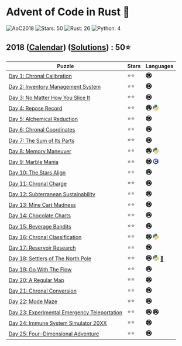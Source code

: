 # Advent of Code in Rust 🦀

![AoC2018](https://img.shields.io/badge/Advent_of_Code-2018-8A2BE2)
![Stars: 50](https://img.shields.io/badge/Stars-50⭐-blue)
![Rust: 26](https://img.shields.io/badge/Rust-26-cyan?logo=Rust)
![Python: 4](https://img.shields.io/badge/Python-4-cyan?logo=Python)

## 2018 ([Calendar](https://adventofcode.com/2018)) ([Solutions](../2018/)) : 50⭐

Puzzle                                                                               | Stars | Languages
------------------------------------------------------------------------------------ | ----- | -----------
[Day 1: Chronal Calibration](https://adventofcode.com/2018/day/1)                    | ⭐⭐  | [![Rust](../scripts/assets/rust.png)](../2018/day1/day1.rs)
[Day 2: Inventory Management System](https://adventofcode.com/2018/day/2)            | ⭐⭐  | [![Rust](../scripts/assets/rust.png)](../2018/day2/day2.rs)
[Day 3: No Matter How You Slice It](https://adventofcode.com/2018/day/3)             | ⭐⭐  | [![Rust](../scripts/assets/rust.png)](../2018/day3/day3.rs)
[Day 4: Repose Record](https://adventofcode.com/2018/day/4)                          | ⭐⭐  | [![Rust](../scripts/assets/rust.png)](../2018/day4/day4.rs) [![Python](../scripts/assets/python.png)](../2018/day4/day4.py)
[Day 5: Alchemical Reduction](https://adventofcode.com/2018/day/5)                   | ⭐⭐  | [![Rust](../scripts/assets/rust.png)](../2018/day5/day5.rs)
[Day 6: Chronal Coordinates](https://adventofcode.com/2018/day/6)                    | ⭐⭐  | [![Rust](../scripts/assets/rust.png)](../2018/day6/day6.rs)
[Day 7: The Sum of Its Parts](https://adventofcode.com/2018/day/7)                   | ⭐⭐  | [![Rust](../scripts/assets/rust.png)](../2018/day7/day7.rs)
[Day 8: Memory Maneuver](https://adventofcode.com/2018/day/8)                        | ⭐⭐  | [![Rust](../scripts/assets/rust.png)](../2018/day8/day8.rs) [![Python](../scripts/assets/python.png)](../2018/day8/day8.py)
[Day 9: Marble Mania](https://adventofcode.com/2018/day/9)                           | ⭐⭐  | [![Rust](../scripts/assets/rust.png)](../2018/day9/day9.rs) [![C](../scripts/assets/c.png)](../2018/day9/day9.c)
[Day 10: The Stars Align](https://adventofcode.com/2018/day/10)                      | ⭐⭐  | [![Rust](../scripts/assets/rust.png)](../2018/day10/day10.rs)
[Day 11: Chronal Charge](https://adventofcode.com/2018/day/11)                       | ⭐⭐  | [![Rust](../scripts/assets/rust.png)](../2018/day11/day11.rs)
[Day 12: Subterranean Sustainability](https://adventofcode.com/2018/day/12)          | ⭐⭐  | [![Rust](../scripts/assets/rust.png)](../2018/day12/day12.rs)
[Day 13: Mine Cart Madness](https://adventofcode.com/2018/day/13)                    | ⭐⭐  | [![Rust](../scripts/assets/rust.png)](../2018/day13/day13.rs)
[Day 14: Chocolate Charts](https://adventofcode.com/2018/day/14)                     | ⭐⭐  | [![Rust](../scripts/assets/rust.png)](../2018/day14/day14.rs)
[Day 15: Beverage Bandits](https://adventofcode.com/2018/day/15)                     | ⭐⭐  | [![Rust](../scripts/assets/rust.png)](../2018/day15/day15.rs)
[Day 16: Chronal Classification](https://adventofcode.com/2018/day/16)               | ⭐⭐  | [![Rust](../scripts/assets/rust.png)](../2018/day16/day16.rs) [![Python](../scripts/assets/python.png)](../2018/day16/day16.py)
[Day 17: Reservoir Research](https://adventofcode.com/2018/day/17)                   | ⭐⭐  | [![Rust](../scripts/assets/rust.png)](../2018/day17/day17.rs)
[Day 18: Settlers of The North Pole](https://adventofcode.com/2018/day/18)           | ⭐⭐  | [![Rust](../scripts/assets/rust.png)](../2018/day18/day18.rs) [![Python](../scripts/assets/python.png)](../2018/day18/day18.py) [🎄](../2018/day18/README.md)
[Day 19: Go With The Flow](https://adventofcode.com/2018/day/19)                     | ⭐⭐  | [![Rust](../scripts/assets/rust.png)](../2018/day19/day19.rs)
[Day 20: A Regular Map](https://adventofcode.com/2018/day/20)                        | ⭐⭐  | [![Rust](../scripts/assets/rust.png)](../2018/day20/day20.rs)
[Day 21: Chronal Conversion](https://adventofcode.com/2018/day/21)                   | ⭐⭐  | [![Rust](../scripts/assets/rust.png)](../2018/day21/day21.rs)
[Day 22: Mode Maze](https://adventofcode.com/2018/day/22)                            | ⭐⭐  | [![Rust](../scripts/assets/rust.png)](../2018/day22/day22.rs)
[Day 23: Experimental Emergency Teleportation](https://adventofcode.com/2018/day/23) | ⭐⭐  | [![Rust](../scripts/assets/rust.png)](../2018/day23/day23.rs) [![Rust](../scripts/assets/rust.png)](../2018/day23_z3/day23.rs)
[Day 24: Immune System Simulator 20XX](https://adventofcode.com/2018/day/24)         | ⭐⭐  | [![Rust](../scripts/assets/rust.png)](../2018/day24/src/main.rs)
[Day 25: Four-Dimensional Adventure](https://adventofcode.com/2018/day/25)           | ⭐⭐  | [![Rust](../scripts/assets/rust.png)](../2018/day25/day25.rs)
